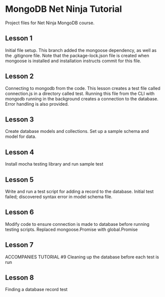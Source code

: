 # MongoDB Net Ninja Tutorial

Project files for Net Ninja MongoDB course.

## Lesson 1
Initial file setup. This branch added the mongoose dependency, as well as the .gitignore file. Note that the package-lock.json file is created when mongoose is installed and installation instructs commit for this file.

## Lesson 2
Connecting to mongodb from the code. This lesson creates a test file called connection.js in a directory called test. Running this file from the CLI with mongodb running in the background creates a connection to the database. Error handling is also provided.

## Lesson 3
Create database models and collections. Set up a sample schema and model for data.

## Lesson 4
Install mocha testing library and run sample test

## Lesson 5
Write and run a test script for adding a record to the database. Initial test failed; discovered syntax error in model schema file. 

## Lesson 6
Modify code to ensure connection is made to database before running testing scripts. Replaced mongoose.Promise with global.Promise

## Lesson 7
ACCOMPANIES TUTORIAL #9 Cleaning up the database before each test is run

## Lesson 8
Finding a database record test